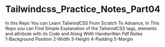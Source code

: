 # Tailwindcss_Practice_Notes_Part04
In this Repo You can Learn TailwindCSS From Scratch To Advance, In This Repo you can Find Simple Explanation of the TailwindCSS tags, elements and attribute with its Code and Along Wiith Handwritten Pdf Notes<br>
1-Background Position
2-Width 
3-Height
4-Padding
5-Margin
